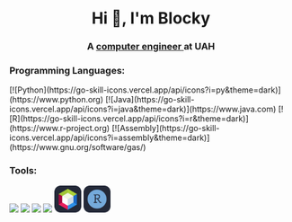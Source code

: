 <h1 align="center">Hi 👋, I'm Blocky</h1>
<h3 align="center">A <a href="https://www.uah.es/en/estudios/Grado-en-Ingenieria-de-Computadores/"> computer engineer </a> at UAH</h3>

<h3 align="left">Programming Languages:</h3>
[![Python](https://go-skill-icons.vercel.app/api/icons?i=py&theme=dark)](https://www.python.org)
[![Java](https://go-skill-icons.vercel.app/api/icons?i=java&theme=dark)](https://www.java.com)
[![R](https://go-skill-icons.vercel.app/api/icons?i=r&theme=dark)](https://www.r-project.org)
[![Assembly](https://go-skill-icons.vercel.app/api/icons?i=assembly&theme=dark)](https://www.gnu.org/software/gas/)


<h3 align="left">Tools:</h3>
<p align="left"> 
  <img src="https://go-skill-icons.vercel.app/api/icons?i=git&perline=6&theme=dark">
  <img src="https://go-skill-icons.vercel.app/api/icons?i=bash&perline=6&theme=dark">
  <img src="https://go-skill-icons.vercel.app/api/icons?i=pycharm&perline=6&theme=dark">
  <img src="https://go-skill-icons.vercel.app/api/icons?i=vscode&perline=6&theme=dark">
  <img src="https://raw.githubusercontent.com/Blockky/Blockky/master/images/apachenetb.svg" width=48>
  <img src="https://raw.githubusercontent.com/Blockky/Blockky/master/images/ride.svg" width=48>
</p>
